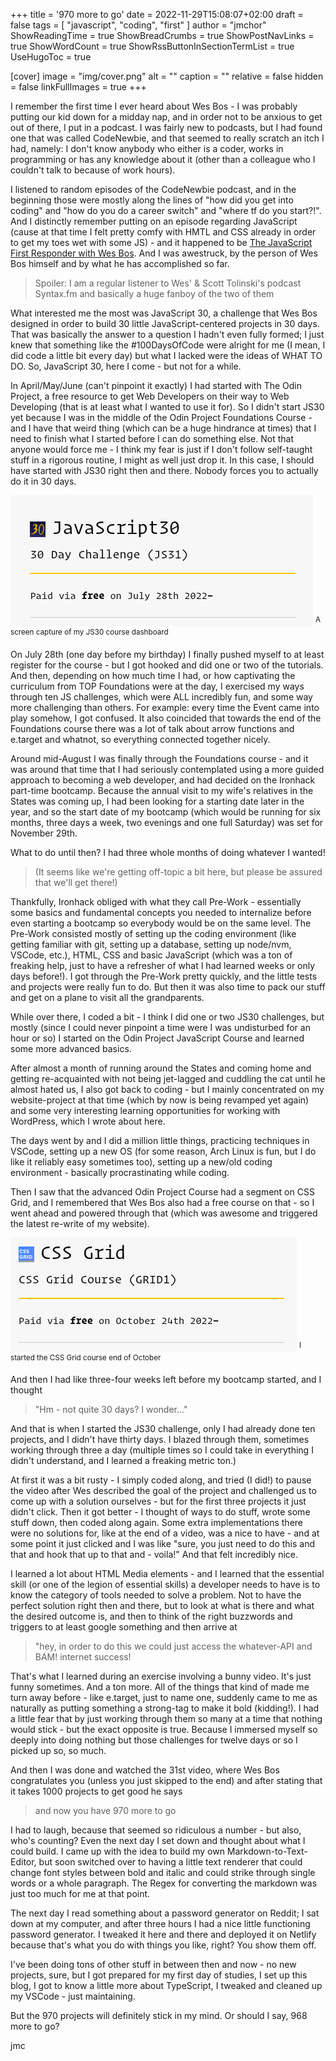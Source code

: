 +++
title = '970 more to go'
date = 2022-11-29T15:08:07+02:00
draft = false
tags = [ "javascript", "coding", "first" ]
author = "jmchor"
ShowReadingTime = true
ShowBreadCrumbs = true
ShowPostNavLinks = true
ShowWordCount = true
ShowRssButtonInSectionTermList = true
UseHugoToc = true

[cover]
image = "img/cover.png"
alt = "<alt text>"
caption = "<text>"
relative = false
hidden = false
linkFullImages = true
+++

I remember the first time I ever heard about Wes Bos - I was probably putting our kid down for a midday nap, and in order not to be anxious to get out of there, I put in a podcast. I was fairly new to podcasts, but I had found one that was called CodeNewbie, and that seemed to really scratch an itch I had, namely: I don't know anybody who either is a coder, works in programming or has any knowledge about it (other than a colleague who I couldn't talk to because of work hours).

I listened to random episodes of the CodeNewbie podcast, and in the beginning those were mostly along the lines of "how did you get into coding" and "how do you do a career switch" and "where tf do you start?!". And I distinctly remember putting on an episode regarding JavaScript (cause at that time I felt pretty comfy with HMTL and CSS already in order to get my toes wet with some JS) - and it happened to be [The JavaScript First Responder with Wes Bos](https://www.codenewbie.org/podcast/the-javascript-first-responder). And I was awestruck, by the person of Wes Bos himself and by what he has accomplished so far.

> Spoiler: I am a regular listener to Wes' & Scott Tolinski's podcast Syntax.fm and basically a huge fanboy of the two of them

What interested me the most was JavaScript 30, a challenge that Wes Bos designed in order to build 30 little JavaScript-centered projects in 30 days. That was basically the answer to a question I hadn't even fully formed; I just knew that something like the #100DaysOfCode were alright for me (I mean, I did code a little bit every day) but what I lacked were the ideas of WHAT TO DO. So, JavaScript 30, here I come - but not for a while.

In April/May/June (can't pinpoint it exactly) I had started with The Odin Project, a free resource to get Web Developers on their way to Web Developing (that is at least what I wanted to use it for). So I didn't start JS30 yet because I was in the middle of the Odin Project Foundations Course - and I have that weird thing (which can be a huge hindrance at times) that I need to finish what I started before I can do something else. Not that anyone would force me - I think my fear is just if I don't follow self-taught stuff in a rigorous routine, I might as well just drop it. In this case, I should have started with JS30 right then and there. Nobody forces you to actually do it in 30 days.

<div class="post-image">
    <img src="img/JS30.png" alt="image">
    <sup>A screen capture of my JS30 course dashboard
</sup>
</div>


On July 28th (one day before my birthday) I finally pushed myself to at least register for the course - but I got hooked and did one or two of the tutorials. And then, depending on how much time I had, or how captivating the curriculum from TOP Foundations were at the day, I exercised my ways through ten JS challenges, which were ALL incredibly fun, and some way more challenging than others. For example: every time the Event came into play somehow, I got confused. It also coincided that towards the end of the Foundations course there was a lot of talk about arrow functions and e.target and whatnot, so everything connected together nicely.

Around mid-August I was finally through the Foundations course - and it was around that time that I had seriously contemplated using a more guided approach to becoming a web developer, and had decided on the Ironhack part-time bootcamp. Because the annual visit to my wife's relatives in the States was coming up, I had been looking for a starting date later in the year, and so the start date of my bootcamp (which would be running for six months, three days a week, two evenings and one full Saturday) was set for November 29th.

What to do until then? I had three whole months of doing whatever I wanted!

> (It seems like we're getting off-topic a bit here, but please be assured that we'll get there!)

Thankfully, Ironhack obliged with what they call Pre-Work - essentially some basics and fundamental concepts you needed to internalize before even starting a bootcamp so everybody would be on the same level. The Pre-Work consisted mostly of setting up the coding environment (like getting familiar with git, setting up a database, setting up node/nvm, VSCode, etc.), HTML, CSS and basic JavaScript (which was a ton of freaking help, just to have a refresher of what I had learned weeks or only days before!). I got through the Pre-Work pretty quickly, and the little tests and projects were really fun to do. But then it was also time to pack our stuff and get on a plane to visit all the grandparents.

While over there, I coded a bit - I think I did one or two JS30 challenges, but mostly (since I could never pinpoint a time were I was undisturbed for an hour or so) I started on the Odin Project JavaScript Course and learned some more advanced basics.

After almost a month of running around the States and coming home and getting re-acquainted with not being jet-lagged and cuddling the cat until he almost hated us, I also got back to coding - but I mainly concentrated on my website-project at that time (which by now is being revamped yet again) and some very interesting learning opportunities for working with WordPress, which I wrote about here.

The days went by and I did a million little things, practicing techniques in VSCode, setting up a new OS (for some reason, Arch Linux is fun, but I do like it reliably easy sometimes too), setting up a new/old coding environment - basically procrastinating while coding.

Then I saw that the advanced Odin Project Course had a segment on CSS Grid, and I remembered that Wes Bos also had a free course on that - so I went ahead and powered through that (which was awesome and triggered the latest re-write of my website).

<div class="post-image">
    <img src="img/cssgrid.png" alt="image">
    <sup>I started the CSS Grid course end of October</sup>
</div>


And then I had like three-four weeks left before my bootcamp started, and I thought

> "Hm - not quite 30 days? I wonder..."

And that is when I started the JS30 challenge, only I had already done ten projects, and I didn't have thirty days. I blazed through them, sometimes working through three a day (multiple times so I could take in everything I didn't understand, and I learned a freaking metric ton.)

At first it was a bit rusty - I simply coded along, and tried (I did!) to pause the video after Wes described the goal of the project and challenged us to come up with a solution ourselves - but for the first three projects it just didn't click. Then it got better - I thought of ways to do stuff, wrote some stuff down, then coded along again. Some extra implementations there were no solutions for, like at the end of a video, was a nice to have - and at some point it just clicked and I was like "sure, you just need to do this and that and hook that up to that and - voila!" And that felt incredibly nice.

I learned a lot about HTML Media elements - and I learned that the essential skill (or one of the legion of essential skills) a developer needs to have is to know the category of tools needed to solve a problem. Not to have the perfect solution right then and there, but to look at what is there and what the desired outcome is, and then to think of the right buzzwords and triggers to at least google something and then arrive at

> "hey, in order to do this we could just access the whatever-API and BAM! internet success!

That's what I learned during an exercise involving a bunny video. It's just funny sometimes. And a ton more. All of the things that kind of made me turn away before - like e.target, just to name one, suddenly came to me as naturally as putting something a strong-tag to make it bold (kidding!). I had a little fear that by just working through them so many at a time that nothing would stick - but the exact opposite is true. Because I immersed myself so deeply into doing nothing but those challenges for twelve days or so I picked up so, so much.

And then I was done and watched the 31st video, where Wes Bos congratulates you (unless you just skipped to the end) and after stating that it takes 1000 projects to get good he says

> and now you have 970 more to go

I had to laugh, because that seemed so ridiculous a number - but also, who's counting? Even the next day I set down and thought about what I could build. I came up with the idea to build my own Markdown-to-Text-Editor, but soon switched over to having a little text renderer that could change font styles between bold and italic and could strike through single words or a whole paragraph. The Regex for converting the markdown was just too much for me at that point.

The next day I read something about a password generator on Reddit; I sat down at my computer, and after three hours I had a nice little functioning password generator. I tweaked it here and there and deployed it on Netlify because that's what you do with things you like, right? You show them off.

I've been doing tons of other stuff in between then and now - no new projects, sure, but I got prepared for my first day of studies, I set up this blog, I got to know a little more about TypeScript, I tweaked and cleaned up my VSCode - just maintaining.

But the 970 projects will definitely stick in my mind. Or should I say, 968 more to go?

jmc